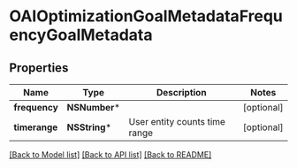 # OAIOptimizationGoalMetadataFrequencyGoalMetadata

## Properties
Name | Type | Description | Notes
------------ | ------------- | ------------- | -------------
**frequency** | **NSNumber*** |  | [optional] 
**timerange** | **NSString*** | User entity counts time range | [optional] 

[[Back to Model list]](../README.md#documentation-for-models) [[Back to API list]](../README.md#documentation-for-api-endpoints) [[Back to README]](../README.md)


